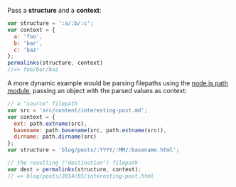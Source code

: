 Pass a **structure** and a **context**:

```js
var structure = ':a/:b/:c';
var context = {
  a: 'foo',
  b: 'bar',
  c: 'baz'
};
permalinks(structure, context)
//=> foo/bar/baz
```

A more dynamic example would be parsing filepaths using the [node.js path module](http://nodejs.org/api/path.html), passing an object with the parsed values as context:

```js
// a "source" filepath
var src = 'src/content/interesting-post.md';
var context = {
  ext: path.extname(src),
  basename: path.basename(src, path.extname(src)),
  dirname: path.dirname(src)
};
var structure = 'blog/posts/:YYYY/:MM/:basename.html';

// the resulting ("destination") filepath
var dest = permalinks(structure, context);
// => blog/posts/2014/05/interesting-post.html
```